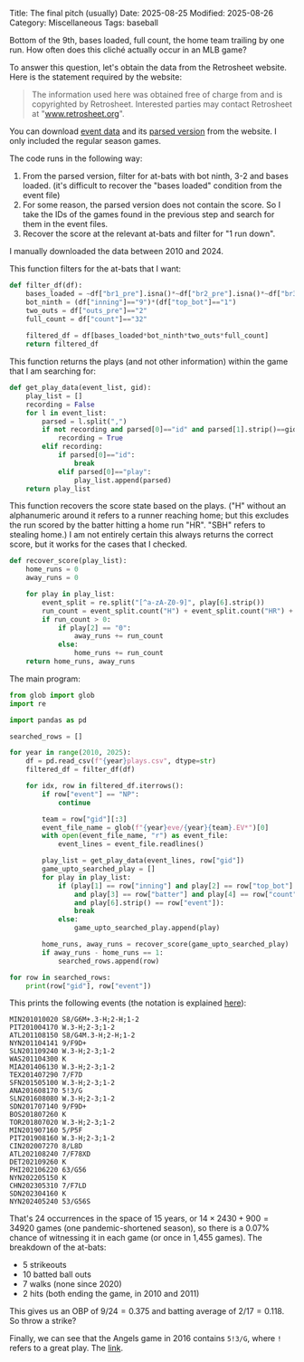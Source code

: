 Title: The final pitch (usually)
Date: 2025-08-25
Modified: 2025-08-26
Category: Miscellaneous
Tags: baseball

Bottom of the 9th, bases loaded, full count, the home team trailing by one run. How often does this cliché actually occur in an MLB game?

To answer this question, let's obtain the data from the Retrosheet website. Here is the statement required by the website:
> The information used here was obtained free of charge from and is copyrighted by Retrosheet. Interested parties may contact Retrosheet at "www.retrosheet.org".

You can download [event data](https://www.retrosheet.org/game.htm) and its [parsed version](https://retrosheet.org/downloads/plays.html) from the website. I only included the regular season games.

The code runs in the following way:

1. From the parsed version, filter for at-bats with bot ninth, 3-2 and bases loaded. (it's difficult to recover the "bases loaded" condition from the event file)
2. For some reason, the parsed version does not contain the score. So I take the IDs of the games found in the previous step and search for them in the event files.
3. Recover the score at the relevant at-bats and filter for "1 run down".

I manually downloaded the data between 2010 and 2024.

This function filters for the at-bats that I want:
```python
def filter_df(df):
	bases_loaded = ~df["br1_pre"].isna()*~df["br2_pre"].isna()*~df["br3_pre"].isna()
	bot_ninth = (df["inning"]=="9")*(df["top_bot"]=="1")
	two_outs = df["outs_pre"]=="2"
	full_count = df["count"]=="32"
	
	filtered_df = df[bases_loaded*bot_ninth*two_outs*full_count]
    return filtered_df
```
This function returns the plays (and not other information) within the game that I am searching for:
```python
def get_play_data(event_list, gid):
    play_list = []
    recording = False
    for l in event_list:
        parsed = l.split(",")
        if not recording and parsed[0]=="id" and parsed[1].strip()==gid:
            recording = True
        elif recording:
            if parsed[0]=="id":
                break
            elif parsed[0]=="play":
                play_list.append(parsed)
    return play_list
```
This function recovers the score state based on the plays. ("H" without an alphanumeric around it refers to a runner reaching home; but this excludes the run scored by the batter hitting a home run "HR". "SBH" refers to stealing home.) I am not entirely certain this always returns the correct score, but it works for the cases that I checked.
```python
def recover_score(play_list):
    home_runs = 0
    away_runs = 0

    for play in play_list:
        event_split = re.split("[^a-zA-Z0-9]", play[6].strip())
        run_count = event_split.count("H") + event_split.count("HR") + event_split.count("SBH")
        if run_count > 0:
            if play[2] == "0":
                away_runs += run_count
            else:
                home_runs += run_count
    return home_runs, away_runs
```
The main program:
```python
from glob import glob
import re

import pandas as pd

searched_rows = []

for year in range(2010, 2025):
    df = pd.read_csv(f"{year}plays.csv", dtype=str)
    filtered_df = filter_df(df)

    for idx, row in filtered_df.iterrows():
        if row["event"] == "NP":
            continue

        team = row["gid"][:3]
        event_file_name = glob(f"{year}eve/{year}{team}.EV*")[0]
        with open(event_file_name, "r") as event_file:
            event_lines = event_file.readlines()

        play_list = get_play_data(event_lines, row["gid"])
        game_upto_searched_play = []
        for play in play_list:
            if (play[1] == row["inning"] and play[2] == row["top_bot"] 
                and play[3] == row["batter"] and play[4] == row["count"]
                and play[6].strip() == row["event"]):
                break
            else:
                game_upto_searched_play.append(play)

        home_runs, away_runs = recover_score(game_upto_searched_play)
        if away_runs - home_runs == 1:
            searched_rows.append(row)

for row in searched_rows:
    print(row["gid"], row["event"])
```
This prints the following events (the notation is explained [here](https://www.retrosheet.org/eventfile.htm)):
```text
MIN201010020 S8/G6M+.3-H;2-H;1-2
PIT201004170 W.3-H;2-3;1-2
ATL201108150 S8/G4M.3-H;2-H;1-2
NYN201104141 9/F9D+
SLN201109240 W.3-H;2-3;1-2
WAS201104300 K
MIA201406130 W.3-H;2-3;1-2
TEX201407290 7/F7D
SFN201505100 W.3-H;2-3;1-2
ANA201608170 5!3/G
SLN201608080 W.3-H;2-3;1-2
SDN201707140 9/F9D+
BOS201807260 K
TOR201807020 W.3-H;2-3;1-2
MIN201907160 5/P5F
PIT201908160 W.3-H;2-3;1-2
CIN202007270 8/L8D
ATL202108240 7/F78XD
DET202109260 K
PHI202106220 63/G56
NYN202205150 K
CHN202305310 7/F7LD
SDN202304160 K
NYN202405240 53/G56S
```
That's 24 occurrences in the space of 15 years, or $14\times2430+900=34920$ games (one pandemic-shortened season), so there is a 0.07% chance of witnessing it in each game (or once in 1,455 games).
The breakdown of the at-bats:

- 5 strikeouts
- 10 batted ball outs
- 7 walks (none since 2020)
- 2 hits (both ending the game, in 2010 and 2011)

This gives us an OBP of $9/24=0.375$ and batting average of $2/17=0.118$. So throw a strike?

Finally, we can see that the Angels game in 2016 contains `5!3/G`, where `!` refers to a great play. The [link](https://www.mlb.com/video/seager-s-game-saving-play-in-9th-c1065024383?q=ContentTags%20==%20[%22defense%22,%22gamepk-448661%22]%20Order%20By%20Timestamp%20DESC&pt=Defensive%20Highlights).
